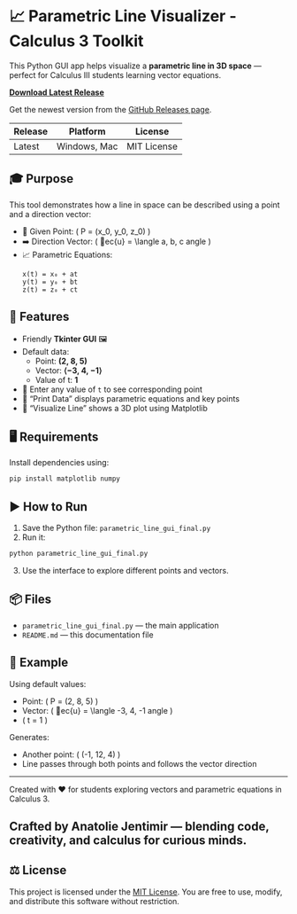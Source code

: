 # 📈 Parametric Line Visualizer - Calculus 3 Toolkit

This Python GUI app helps visualize a **parametric line in 3D space** — perfect for Calculus III students learning vector equations.

**[Download Latest Release](https://github.com/jentimanatol/parametric_line_visualizer/releases/latest)**

Get the newest version from the [GitHub Releases page](https://github.com/jentimanatol/parametric_line_visualizer/releases).

| Release | Platform      | License      |
|---------|--------------|--------------|
| Latest  | Windows, Mac | MIT License  |

## 🎓 Purpose

This tool demonstrates how a line in space can be described using a point and a direction vector:

- 📌 Given Point: \( P = (x_0, y_0, z_0) \)
- ➡️ Direction Vector: \( ec{u} = \langle a, b, c
  angle \)
- 📈 Parametric Equations:
  ```
  x(t) = x₀ + at  
  y(t) = y₀ + bt  
  z(t) = z₀ + ct
  ```

## 🧰 Features

- Friendly **Tkinter GUI** 🖼️
- Default data:
  - Point: **(2, 8, 5)**
  - Vector: **⟨−3, 4, −1⟩**
  - Value of t: **1**
- 🔢 Enter any value of `t` to see corresponding point
- 📄 “Print Data” displays parametric equations and key points
- 🎨 “Visualize Line” shows a 3D plot using Matplotlib

## 🖥️ Requirements

Install dependencies using:

```bash
pip install matplotlib numpy
```

## ▶️ How to Run

1. Save the Python file: `parametric_line_gui_final.py`
2. Run it:

```bash
python parametric_line_gui_final.py
```

3. Use the interface to explore different points and vectors.

## 📦 Files

- `parametric_line_gui_final.py` — the main application
- `README.md` — this documentation file

## 🧮 Example

Using default values:

- Point: \( P = (2, 8, 5) \)
- Vector: \( ec{u} = \langle -3, 4, -1
  angle \)
- \( t = 1 \)

Generates:

- Another point: \( (-1, 12, 4) \)
- Line passes through both points and follows the vector direction

---

Created with ❤️ for students exploring vectors and parametric equations in Calculus 3.

**Crafted by Anatolie Jentimir — blending code, creativity, and calculus for curious minds.**
------------------------------------------------------------------------------------------

## ⚖️ License

This project is licensed under the [MIT License](https://opensource.org/licenses/MIT).
You are free to use, modify, and distribute this software without restriction.
